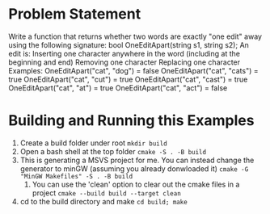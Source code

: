 # Problem Statement
Write a function that returns whether two words are exactly "one edit" away using the following signature:
bool OneEditApart(string s1, string s2);
An edit is:
Inserting one character anywhere in the word (including at the beginning and end)
Removing one character
Replacing one character
Examples:
OneEditApart("cat", "dog") = false
OneEditApart("cat", "cats") = true
OneEditApart("cat", "cut") = true
OneEditApart("cat", "cast") = true
OneEditApart("cat", "at") = true
OneEditApart("cat", "act") = false

# Building and Running this Examples
1. Create a build folder under root
   `mkdir build`
2. Open a bash shell at the top folder
    `cmake -S . -B build`
3. This is generating a MSVS project for me. You can instead change the generator to minGW (assuming you already donwloaded it)
   `cmake -G "MinGW Makefiles" -S . -B build`
   1. You can use the 'clean' option to clear out the cmake files in a project
      `cmake --build build --target clean`
4. cd to the build directory and make
   `cd build; make`